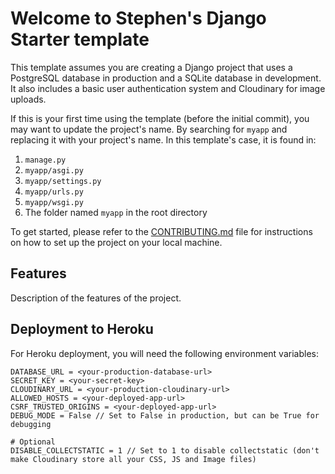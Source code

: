 # Welcome to Stephen's Django Starter template

This template assumes you are creating a Django project that uses a PostgreSQL database in production and a SQLite database in development. It also includes a basic user authentication system and Cloudinary for image uploads.

If this is your first time using the template (before the initial commit), you may want to update the project's name. By searching for `myapp` and replacing it with your project's name. In this template's case, it is found in:

1. `manage.py`
2. `myapp/asgi.py`
3. `myapp/settings.py`
4. `myapp/urls.py`
5. `myapp/wsgi.py`
6. The folder named `myapp` in the root directory

To get started, please refer to the [CONTRIBUTING.md](CONTRIBUTING.md) file for instructions on how to set up the project on your local machine.

## Features

Description of the features of the project.

## Deployment to Heroku

For Heroku deployment, you will need the following environment variables:

```
DATABASE_URL = <your-production-database-url>
SECRET_KEY = <your-secret-key>
CLOUDINARY_URL = <your-production-cloudinary-url>
ALLOWED_HOSTS = <your-deployed-app-url>
CSRF_TRUSTED_ORIGINS = <your-deployed-app-url>
DEBUG_MODE = False // Set to False in production, but can be True for debugging

# Optional
DISABLE_COLLECTSTATIC = 1 // Set to 1 to disable collectstatic (don't make Cloudinary store all your CSS, JS and Image files)

```
